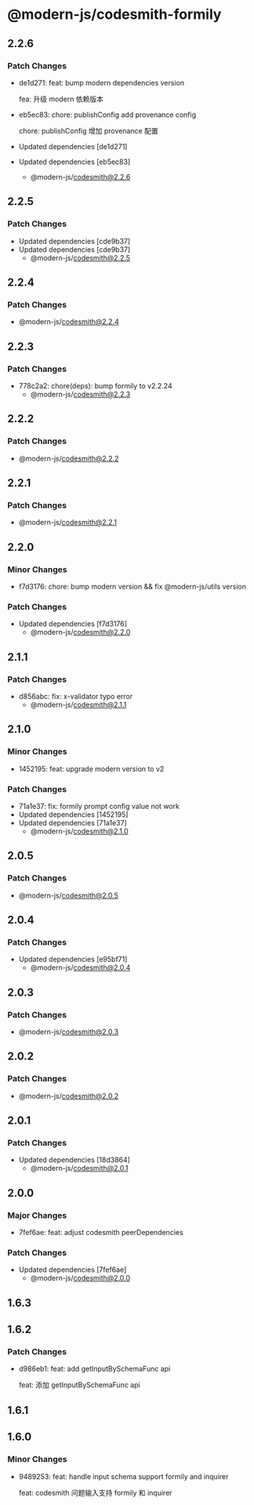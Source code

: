 # @modern-js/codesmith-formily

## 2.2.6

### Patch Changes

- de1d271: feat: bump modern dependencies version

  fea: 升级 modern 依赖版本

- eb5ec83: chore: publishConfig add provenance config

  chore: publishConfig 增加 provenance 配置

- Updated dependencies [de1d271]
- Updated dependencies [eb5ec83]
  - @modern-js/codesmith@2.2.6

## 2.2.5

### Patch Changes

- Updated dependencies [cde9b37]
- Updated dependencies [cde9b37]
  - @modern-js/codesmith@2.2.5

## 2.2.4

### Patch Changes

- @modern-js/codesmith@2.2.4

## 2.2.3

### Patch Changes

- 778c2a2: chore(deps): bump formily to v2.2.24
  - @modern-js/codesmith@2.2.3

## 2.2.2

### Patch Changes

- @modern-js/codesmith@2.2.2

## 2.2.1

### Patch Changes

- @modern-js/codesmith@2.2.1

## 2.2.0

### Minor Changes

- f7d3176: chore: bump modern version && fix @modern-js/utils version

### Patch Changes

- Updated dependencies [f7d3176]
  - @modern-js/codesmith@2.2.0

## 2.1.1

### Patch Changes

- d856abc: fix: x-validator typo error
  - @modern-js/codesmith@2.1.1

## 2.1.0

### Minor Changes

- 1452195: feat: upgrade modern version to v2

### Patch Changes

- 71a1e37: fix: formily prompt config value not work
- Updated dependencies [1452195]
- Updated dependencies [71a1e37]
  - @modern-js/codesmith@2.1.0

## 2.0.5

### Patch Changes

- @modern-js/codesmith@2.0.5

## 2.0.4

### Patch Changes

- Updated dependencies [e95bf71]
  - @modern-js/codesmith@2.0.4

## 2.0.3

### Patch Changes

- @modern-js/codesmith@2.0.3

## 2.0.2

### Patch Changes

- @modern-js/codesmith@2.0.2

## 2.0.1

### Patch Changes

- Updated dependencies [18d3864]
  - @modern-js/codesmith@2.0.1

## 2.0.0

### Major Changes

- 7fef6ae: feat: adjust codesmith peerDependencies

### Patch Changes

- Updated dependencies [7fef6ae]
  - @modern-js/codesmith@2.0.0

## 1.6.3

## 1.6.2

### Patch Changes

- d986eb1: feat: add getInputBySchemaFunc api

  feat: 添加 getInputBySchemaFunc api

## 1.6.1

## 1.6.0

### Minor Changes

- 9489253: feat: handle input schema support formily and inquirer

  feat: codesmith 问题输入支持 formily 和 inquirer
